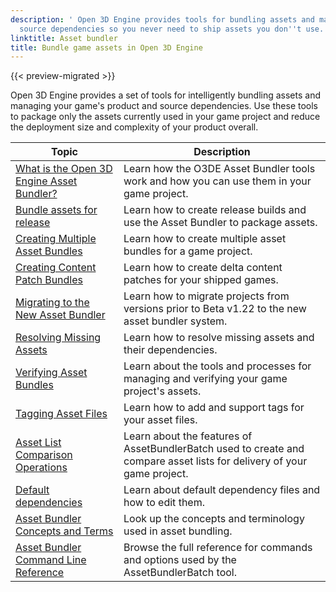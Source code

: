 ```yaml
---
description: ' Open 3D Engine provides tools for bundling assets and managing product and
  source dependencies so you never need to ship assets you don''t use. '
linktitle: Asset bundler
title: Bundle game assets in Open 3D Engine
---
```


{{< preview-migrated >}}

Open 3D Engine provides a set of tools for intelligently bundling assets and managing your game's product and source dependencies\. Use these tools to package only the assets currently used in your game project and reduce the deployment size and complexity of your product overall\.


| Topic | Description |
| --- | --- |
| [What is the Open 3D Engine Asset Bundler?](/docs/user-guide/features/packaging/asset-bundler/overview.md) | Learn how the O3DE Asset Bundler tools work and how you can use them in your game project\. |
| [Bundle assets for release](/docs/user-guide/tutorials/packaging/tutorial-release.md) | Learn how to create release builds and use the Asset Bundler to package assets\. |
| [Creating Multiple Asset Bundles](/docs/user-guide/tutorials/packaging/tutorial-multiple-bundles.md) | Learn how to create multiple asset bundles for a game project\. |
| [Creating Content Patch Bundles](/docs/user-guide/tutorials/packaging/tutorial-content-patches.md) | Learn how to create delta content patches for your shipped games\. |
| [Migrating to the New Asset Bundler](/docs/userguide/assets/bundle/migrating.md) | Learn how to migrate projects from versions prior to Beta v1\.22 to the new asset bundler system\. |
| [Resolving Missing Assets](/docs/user-guide/features/packaging/asset-bundler/assets-resolving.md) | Learn how to resolve missing assets and their dependencies\. |
| [Verifying Asset Bundles](/docs/user-guide/features/packaging/asset-bundler/assets-verifying.md) | Learn about the tools and processes for managing and verifying your game project's assets\. |
| [Tagging Asset Files](/docs/user-guide/features/packaging/asset-bundler/file-tagging.md) | Learn how to add and support tags for your asset files\. |
| [Asset List Comparison Operations](/docs/user-guide/features/packaging/asset-bundler/list-operations.md) | Learn about the features of AssetBundlerBatch used to create and compare asset lists for delivery of your game project\. |
| [Default dependencies](/docs/user-guide/features/packaging/asset-bundler/default-dependencies.md) | Learn about default dependency files and how to edit them\. |
| [Asset Bundler Concepts and Terms](/docs/user-guide/features/packaging/asset-bundler/concepts.md) | Look up the concepts and terminology used in asset bundling\. |
| [Asset Bundler Command Line Reference](/docs/user-guide/features/packaging/asset-bundler/command-line-reference.md) | Browse the full reference for commands and options used by the AssetBundlerBatch tool\. |
